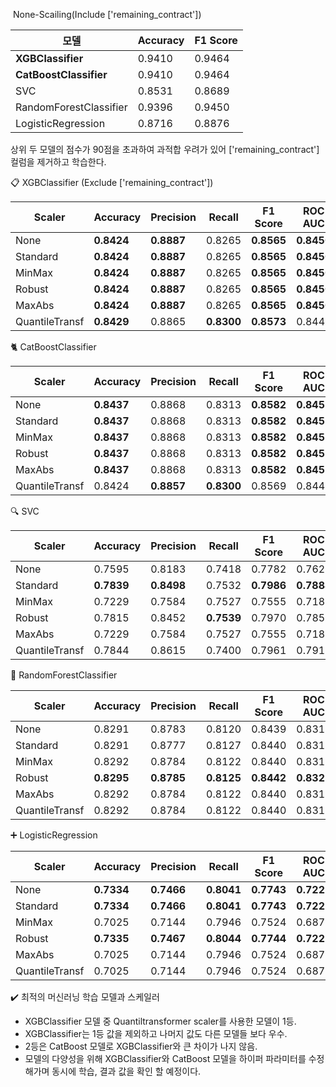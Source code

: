 ️ None-Scailing(Include ['remaining_contract'])

| 모델                     | Accuracy | F1 Score |
| ---------------------- | -------- | -------- |
| **XGBClassifier**      | 0.9410   | 0.9464   |
| **CatBoostClassifier** | 0.9410   | 0.9464   |
| SVC                    | 0.8531   | 0.8689   |
| RandomForestClassifier | 0.9396   | 0.9450   |
| LogisticRegression     | 0.8716   | 0.8876   |

상위 두 모델의 점수가 90점을 초과하여 과적합 우려가 있어 ['remaining_contract'] 컬럼을 제거하고 학습한다.

📋 XGBClassifier (Exclude ['remaining_contract'])

| Scaler         | Accuracy   | Precision  | Recall     | F1 Score   | ROC AUC    |
| -------------- | ---------- | ---------- | ---------- | ---------- | ---------- |
| None           | **0.8424** | **0.8887** | 0.8265     | **0.8565** | **0.8450** |
| Standard       | **0.8424** | **0.8887** | 0.8265     | **0.8565** | **0.8450** |
| MinMax         | **0.8424** | **0.8887** | 0.8265     | **0.8565** | **0.8450** |
| Robust         | **0.8424** | **0.8887** | 0.8265     | **0.8565** | **0.8450** |
| MaxAbs         | **0.8424** | **0.8887** | 0.8265     | **0.8565** | **0.8450** |
| QuantileTransf | **0.8429** | 0.8865     | **0.8300** | **0.8573** | 0.8449     |

🐈 CatBoostClassifier

| Scaler         | Accuracy   | Precision  | Recall     | F1 Score   | ROC AUC    |
| -------------- | ---------- | ---------- | ---------- | ---------- | ---------- |
| None           | **0.8437** | 0.8868     | 0.8313     | **0.8582** | **0.8457** |
| Standard       | **0.8437** | 0.8868     | 0.8313     | **0.8582** | **0.8457** |
| MinMax         | **0.8437** | 0.8868     | 0.8313     | **0.8582** | **0.8457** |
| Robust         | **0.8437** | 0.8868     | 0.8313     | **0.8582** | **0.8457** |
| MaxAbs         | **0.8437** | 0.8868     | 0.8313     | **0.8582** | **0.8457** |
| QuantileTransf | 0.8424     | **0.8857** | **0.8300** | 0.8569     | 0.8444     |

🔍 SVC

| Scaler         | Accuracy   | Precision  | Recall     | F1 Score   | ROC AUC    |
| -------------- | ---------- | ---------- | ---------- | ---------- | ---------- |
| None           | 0.7595     | 0.8183     | 0.7418     | 0.7782     | 0.7623     |
| Standard       | **0.7839** | **0.8498** | 0.7532     | **0.7986** | **0.7888** |
| MinMax         | 0.7229     | 0.7584     | 0.7527     | 0.7555     | 0.7182     |
| Robust         | 0.7815     | 0.8452     | **0.7539** | 0.7970     | 0.7859     |
| MaxAbs         | 0.7229     | 0.7584     | 0.7527     | 0.7555     | 0.7182     |
| QuantileTransf | 0.7844     | 0.8615     | 0.7400     | 0.7961     | 0.7915     |

🌳 RandomForestClassifier

| Scaler         | Accuracy   | Precision  | Recall     | F1 Score   | ROC AUC    |
| -------------- | ---------- | ---------- | ---------- | ---------- | ---------- |
| None           | 0.8291     | 0.8783     | 0.8120     | 0.8439     | 0.8318     |
| Standard       | 0.8291     | 0.8777     | 0.8127     | 0.8440     | 0.8317     |
| MinMax         | 0.8292     | 0.8784     | 0.8122     | 0.8440     | 0.8319     |
| Robust         | **0.8295** | **0.8785** | **0.8125** | **0.8442** | **0.8322** |
| MaxAbs         | 0.8292     | 0.8784     | 0.8122     | 0.8440     | 0.8319     |
| QuantileTransf | 0.8292     | 0.8784     | 0.8122     | 0.8440     | 0.8319     |

➕ LogisticRegression

| Scaler         | Accuracy   | Precision  | Recall     | F1 Score   | ROC AUC    |
| -------------- | ---------- | ---------- | ---------- | ---------- | ---------- |
| None           | **0.7334** | **0.7466** | **0.8041** | **0.7743** | **0.7221** |
| Standard       | **0.7334** | **0.7466** | **0.8041** | **0.7743** | **0.7221** |
| MinMax         | 0.7025     | 0.7144     | 0.7946     | 0.7524     | 0.6878     |
| Robust         | **0.7335** | **0.7467** | **0.8044** | **0.7744** | **0.7222** |
| MaxAbs         | 0.7025     | 0.7144     | 0.7946     | 0.7524     | 0.6878     |
| QuantileTransf | 0.7025     | 0.7144     | 0.7946     | 0.7524     | 0.6878     |

✔️ 최적의 머신러닝 학습 모델과 스케일러
- XGBClassifier 모델 중 Quantiltransformer scaler를 사용한 모델이 1등.
- XGBClassifier는 1등 값을 제외하고 나머지 값도 다른 모델들 보다 우수.
- 2등은 CatBoost 모델로 XGBClassifier와 큰 차이가 나지 않음.
- 모델의 다양성을 위해 XGBClassifier와 CatBoost 모델을 하이퍼 파라미터를 수정해가며 동시에 학습, 결과 값을 확인 할 예정이다.

